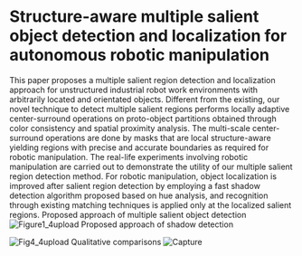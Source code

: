 # Structure-aware multiple salient object detection and localization for autonomous robotic manipulation
This paper proposes a multiple salient region detection and localization approach for unstructured industrial robot work environments with arbitrarily located and orientated objects. Different from the existing, our novel technique to detect multiple salient regions performs locally adaptive center-surround operations on proto-object partitions obtained through color consistency and spatial proximity analysis. The multi-scale center-surround operations are done by masks that are local structure-aware yielding regions with precise and accurate boundaries as required for robotic manipulation. The real-life experiments involving robotic manipulation are carried out to demonstrate the utility of our multiple salient region detection method. For robotic manipulation, object localization is improved after salient region detection by employing a fast shadow detection algorithm proposed based on hue analysis, and recognition through existing matching techniques is applied only at the localized salient regions. 
Proposed approach of multiple salient object detection 
![Figure1_4upload](https://user-images.githubusercontent.com/95354449/144278486-73c9ad82-8d66-4689-9a82-ff706e9533e6.jpg)
Proposed approach of shadow detection 

![Fig4_4upload](https://user-images.githubusercontent.com/95354449/144279895-68331d5a-f308-4aaf-a88e-0bb8b5b04234.jpg)
 Qualitative comparisons
![Capture](https://user-images.githubusercontent.com/95354449/144281750-ad6da316-4249-4aeb-9a24-f7777d263fc7.JPG)



